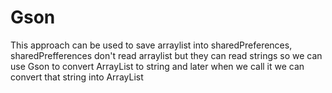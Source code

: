# Gson

This approach can be used to save arraylist into sharedPreferences, sharedPrefferences don't read arraylist but they can read strings so we
can use Gson to convert ArrayList to string and later when we call it we can convert that string into ArrayList
